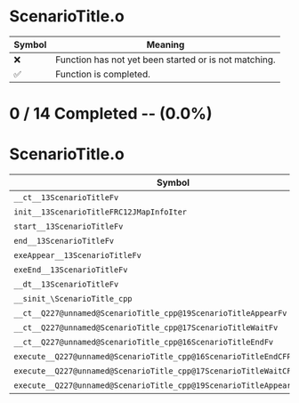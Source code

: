# ScenarioTitle.o
| Symbol | Meaning 
| ------------- | ------------- 
| :x: | Function has not yet been started or is not matching. 
| :white_check_mark: | Function is completed. 


# 0 / 14 Completed -- (0.0%)
# ScenarioTitle.o
| Symbol | Decompiled? |
| ------------- | ------------- |
| `__ct__13ScenarioTitleFv` | :x: |
| `init__13ScenarioTitleFRC12JMapInfoIter` | :x: |
| `start__13ScenarioTitleFv` | :x: |
| `end__13ScenarioTitleFv` | :x: |
| `exeAppear__13ScenarioTitleFv` | :x: |
| `exeEnd__13ScenarioTitleFv` | :x: |
| `__dt__13ScenarioTitleFv` | :x: |
| `__sinit_\ScenarioTitle_cpp` | :x: |
| `__ct__Q227@unnamed@ScenarioTitle_cpp@19ScenarioTitleAppearFv` | :x: |
| `__ct__Q227@unnamed@ScenarioTitle_cpp@17ScenarioTitleWaitFv` | :x: |
| `__ct__Q227@unnamed@ScenarioTitle_cpp@16ScenarioTitleEndFv` | :x: |
| `execute__Q227@unnamed@ScenarioTitle_cpp@16ScenarioTitleEndCFP5Spine` | :x: |
| `execute__Q227@unnamed@ScenarioTitle_cpp@17ScenarioTitleWaitCFP5Spine` | :x: |
| `execute__Q227@unnamed@ScenarioTitle_cpp@19ScenarioTitleAppearCFP5Spine` | :x: |
